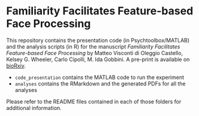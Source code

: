 # Familiarity Facilitates Feature-based Face Processing

This repository contains the presentation code (in Psychtoolbox/MATLAB) and the analysis scripts (in R) for the manuscript *Familiarity Facilitates Feature-based Face Processing* by Matteo Visconti di Oleggio Castello, Kelsey G. Wheeler, Carlo Cipolli, M. Ida Gobbini. A pre-print is available on [bioRxiv](http://biorxiv.org/content/early/2016/08/10/058537).

- `code_presentation` contains the MATLAB code to run the experiment
- `analyses` contains the RMarkdown and the generated PDFs for all the analyses

Please refer to the README files contained in each of those folders for additional information.
